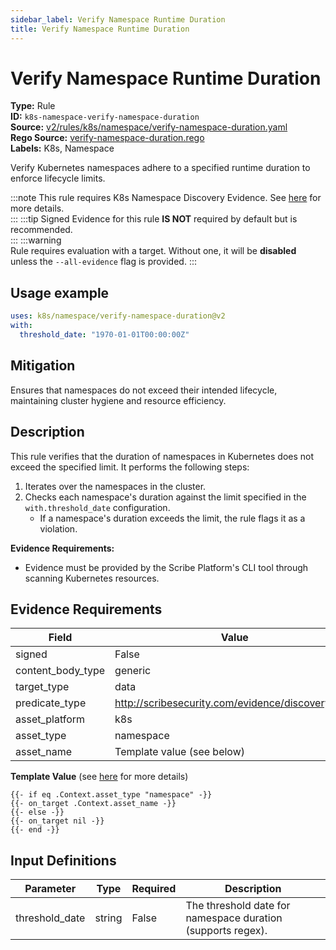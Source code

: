 ```yaml
---
sidebar_label: Verify Namespace Runtime Duration
title: Verify Namespace Runtime Duration
---  
```

# Verify Namespace Runtime Duration  
**Type:** Rule  
**ID:** `k8s-namespace-verify-namespace-duration`  
**Source:** [v2/rules/k8s/namespace/verify-namespace-duration.yaml](https://github.com/scribe-public/sample-policies/blob/main/v2/rules/k8s/namespace/verify-namespace-duration.yaml)  
**Rego Source:** [verify-namespace-duration.rego](https://github.com/scribe-public/sample-policies/blob/main/v2/rules/k8s/namespace/verify-namespace-duration.rego)  
**Labels:** K8s, Namespace  

Verify Kubernetes namespaces adhere to a specified runtime duration to enforce lifecycle limits.

:::note 
This rule requires K8s Namespace Discovery Evidence. See [here](/docs/platforms/discover#k8s-discovery) for more details.  
::: 
:::tip 
Signed Evidence for this rule **IS NOT** required by default but is recommended.  
::: 
:::warning  
Rule requires evaluation with a target. Without one, it will be **disabled** unless the `--all-evidence` flag is provided.
::: 

## Usage example

```yaml
uses: k8s/namespace/verify-namespace-duration@v2
with:
  threshold_date: "1970-01-01T00:00:00Z"
```

## Mitigation  
Ensures that namespaces do not exceed their intended lifecycle, maintaining cluster hygiene and resource efficiency.


## Description  
This rule verifies that the duration of namespaces in Kubernetes does not exceed the specified limit.
It performs the following steps:

1. Iterates over the namespaces in the cluster.
2. Checks each namespace's duration against the limit specified in the `with.threshold_date` configuration.
   - If a namespace's duration exceeds the limit, the rule flags it as a violation.

**Evidence Requirements:**
- Evidence must be provided by the Scribe Platform's CLI tool through scanning Kubernetes resources.

## Evidence Requirements  
| Field | Value |
|-------|-------|
| signed | False |
| content_body_type | generic |
| target_type | data |
| predicate_type | http://scribesecurity.com/evidence/discovery/v0.1 |
| asset_platform | k8s |
| asset_type | namespace |
| asset_name | Template value (see below) |

**Template Value** (see [here](/docs/valint/initiatives#template-arguments) for more details)

```
{{- if eq .Context.asset_type "namespace" -}}
{{- on_target .Context.asset_name -}}
{{- else -}}
{{- on_target nil -}}
{{- end -}}
```

## Input Definitions  
| Parameter | Type | Required | Description |
|-----------|------|----------|-------------|
| threshold_date | string | False | The threshold date for namespace duration (supports regex). |

